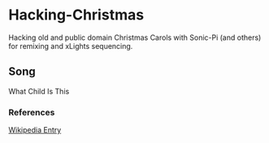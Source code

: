 
# Hacking-Christmas

Hacking old and public domain Christmas Carols with Sonic-Pi (and others) for remixing and xLights sequencing.

## Song

What Child Is This

### References
[Wikipedia Entry](https://en.wikipedia.org/wiki/What_Child_Is_This%3F)
